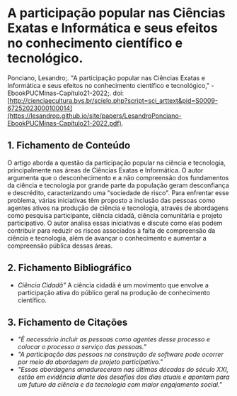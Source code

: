 # A participação popular nas Ciências Exatas e Informática e seus efeitos no conhecimento científico e tecnológico.

Ponciano, Lesandro;.  "A participação popular nas Ciências Exatas e Informática e seus efeitos no conhecimento científico e tecnológico," -EbookPUCMinas-Capítulo21-2022;. doi: [http://cienciaecultura.bvs.br/scielo.php?script=sci_arttext&pid=S0009-67252023000100014](https://lesandrop.github.io/site/papers/LesandroPonciano-EbookPUCMinas-Capítulo21-2022.pdf).

## 1. Fichamento de Conteúdo

O artigo aborda a questão da participação popular na ciência e tecnologia, principalmente nas áreas de Ciências Exatas e Informática. O autor argumenta que o desconhecimento e a não compreensão dos fundamentos da ciência e tecnologia por grande parte da população geram desconfiança e descrédito, caracterizando uma "sociedade de risco". Para enfrentar esse problema, várias iniciativas têm proposto a inclusão das pessoas como agentes ativos na produção de ciência e tecnologia, através de abordagens como pesquisa participante, ciência cidadã, ciência comunitária e projeto participativo. O autor analisa essas iniciativas e discute como elas podem contribuir para reduzir os riscos associados à falta de compreensão da ciência e tecnologia, além de avançar o conhecimento e aumentar a compreensão pública dessas áreas.

## 2. Fichamento Bibliográfico

* _Ciência Cidadã"_ A ciência cidadã é um movimento que envolve a participação ativa do público geral na produção de conhecimento científico.

## 3. Fichamento de Citações
* _"É necessário incluir as pessoas como agentes desse processo e colocar o processo a serviço das pessoas."_
* _"A participação das pessoas na construção de software pode ocorrer por meio da abordagem de projeto participativo."_
* _"Essas abordagens amadureceram nas últimas décadas do século XXI, estão em evidência diante dos desafios dos dias atuais e apontam para um futuro da ciência e da tecnologia com maior engajamento social."_
